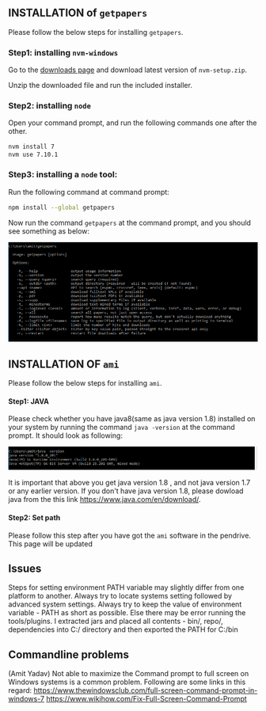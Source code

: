 ## INSTALLATION of `getpapers`

Please follow the below steps for installing `getpapers`.

### Step1: installing `nvm-windows`

Go to the [downloads page](https://github.com/coreybutler/nvm-windows/releases) and download latest version of `nvm-setup.zip`. 

Unzip the downloaded file and run the included installer.

### Step2: installing `node`

Open your command prompt, and run the following commands one after the other.

```
nvm install 7
nvm use 7.10.1
```


### Step3: installing a `node` tool:

Run the following command at command prompt:
```bash
npm install --global getpapers
```

Now run the command `getpapers` at the command prompt, and you should see something as below:

![getpapers_windows](getpapers_windows_screenshoot.png)

## INSTALLATION OF `ami`

Please follow the below steps for installing `ami`.

#### Step1: JAVA

Please check whether you have java8(same as java version 1.8) installed on your system by running the command `java -version` at the command prompt. It should look as following:

![java8](java8_windows.png)

It is important that above you get java version 1.8 , and not java version 1.7 or any earlier version. 
If you don't have java version 1.8, please dowload java from the this link https://www.java.com/en/download/.

#### Step2: Set path

Please follow this step after you have got the `ami` software in the pendrive. This page will be updated

## Issues

Steps for setting environment PATH variable may slightly differ from one platform to another. Always try to locate systems setting followed by advanced system settings. Always try to keep the value of environment variable - PATH as short as possible. Else there may be error running the tools/plugins. I extracted jars and placed all contents - bin/, repo/, dependencies into C:/ directory and then exported the PATH for C:/bin 



## Commandline problems 
(Amit Yadav)
Not able to maximize the Command prompt to full screen on Windows systems is a common problem.
Following are some links in this regard:
https://www.thewindowsclub.com/full-screen-command-prompt-in-windows-7
https://www.wikihow.com/Fix-Full-Screen-Command-Prompt
